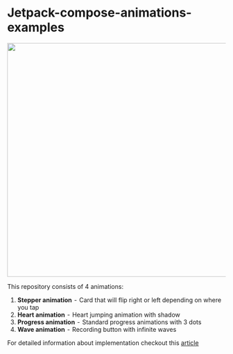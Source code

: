 # Jetpack-compose-animations-examples

<img src="https://github.com/canopas/Jetpack-compose-animations-examples/blob/main/gif/demo.gif" height="540" />

This repository consists of 4 animations:
  1. **Stepper animation**   -  Card that will flip right or left depending on where you tap
  2. **Heart animation**  -  Heart jumping animation with shadow
  3. **Progress animation**   -  Standard progress animations with 3 dots
  4. **Wave animation**  -  Recording button with infinite waves

For detailed information about implementation checkout this [article](https://blog.canopas.com/animations-in-jetpack-compose-with-examples-48307ba9dff1)
